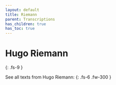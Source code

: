 ```yaml
---
layout: default
title: Riemann
parent: Transcriptions
has_children: true
has_toc: true
---
```


# Hugo Riemann
{: .fs-9 }

See all texts from Hugo Riemann:
{: .fs-6 .fw-300 }